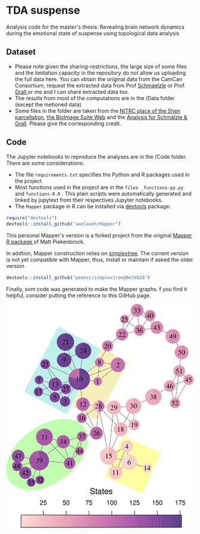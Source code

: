 # TDA suspense
Analysis code for the master's thesis: Revealing brain network dynamics during the emotional state of suspense using topological data analysis

## Dataset

- Please note given the sharing-restrictions, the large size of some files and the limitation capacity in the repository do not allow us uploading the full data here. You can obtain the original data from the CamCan Consortium, request the extracted data from Prof <a href="https://github.com/rschmaelzle"> Schmaelzle</a> or Prof. <a href="https://github.com/claregrall"> Grall </a> or me and I can share extracted data too.
- The results from most of the computations are in the /Data folder (except the metioned data)
- Some files in the folder are taken from the [NITRC place of the Shen parcellation](https://www.nitrc.org/frs/?group_id=51), [the BioImage Suite Web](https://github.com/bioimagesuiteweb/bisweb) and the [Analysis for Schmälzle & Grall](https://github.com/nomcomm/CamCanSuspenseISC_JMP). Please give the corresponding credit.


## Code
The Jupyter notebooks to reproduce the analyses are in the /Code folder. 
There are some considerations:
- The file `requirements.txt` specifies the Python and R packages used in the project.
- Most functions used in the project are in the `files _functions-py.py` and `functions-R.R` . This plain scripts were automatically generated and linked by jupytext from their respectives Jupyter notebooks.
- The `Mapper` package in R can be installed via [devtools](https://github.com/r-lib/devtools) package: 

```R
require("devtools")
devtools::install_github("aaolaveh/Mapper")
```
This personal Mapper's version is a forked project from the original [Mapper R package ](https://github.com/peekxc/Mapper) of Matt Piekenbrock. 

In addtion, Mapper construction relies on [simplextree](https://github.com/peekxc/simplextree). The current version is not yet compatible with Mapper, thus, install or maintain if asked the older version
```R
devtools::install_github("peekxc/simplextree@6e34926")
```

Finally, som code was generated to make the Mapper graphs. f you find it helpful, consider putting the reference to this GitHub page.

![Mapper graph](figures/chosen_mapper_time2_patches2.png)




